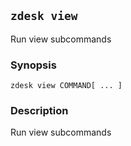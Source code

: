 ## `zdesk view`

Run view subcommands

### Synopsis

    zdesk view COMMAND[ ... ]

### Description

Run view subcommands

